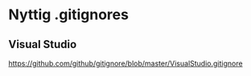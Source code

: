 # Nyttig .gitignores

## Visual Studio

https://github.com/github/gitignore/blob/master/VisualStudio.gitignore

